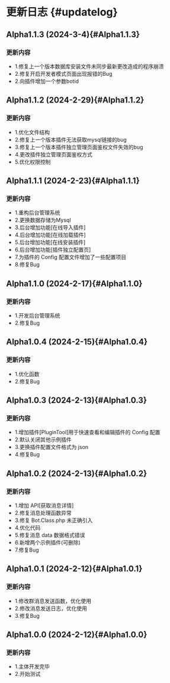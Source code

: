 # 更新日志 {#updatelog}

## Alpha1.1.3 (2024-3-4){#Alpha1.1.3}

### 更新内容

- 1.修复上一个版本数据库安装文件未同步最新更改造成的程序崩溃
- 2.修复开启开发者模式页面出现报错的Bug
- 2.向插件增加一个参数botid

## Alpha1.1.2 (2024-2-29){#Alpha1.1.2}

### 更新内容

- 1.优化文件结构
- 2.修复上一个版本插件无法获取mysql链接的bug
- 3.修复上一个版本插件独立管理页面鉴权文件失效的bug
- 4.更改插件独立管理页面鉴权方式
- 5.优化权限控制

## Alpha1.1.1 (2024-2-23){#Alpha1.1.1}

### 更新内容

- 1.重构后台管理系统
- 2.更换数据存储为Mysql
- 3.后台增加功能[在线导入插件]
- 4.后台增加功能[在线加载插件]
- 5.后台增加功能[在线安装插件]
- 6.后台增加功能[插件独立配置页]
- 7.为插件的 Config 配置文件增加了一些配置项目
- 8.修复Bug

## Alpha1.1.0 (2024-2-17){#Alpha1.1.0}

### 更新内容

- 1.开发后台管理系统
- 2.修复Bug

## Alpha1.0.4 (2024-2-15){#Alpha1.0.4}

### 更新内容

- 1.优化函数
- 2.修复Bug

## Alpha1.0.3 (2024-2-13){#Alpha1.0.3}

### 更新内容

- 1.增加插件[PluginTool]用于快速查看和编辑插件的 Config 配置
- 2.默认关闭其他示例插件
- 3.更换插件配置文件格式为 json
- 4.修复Bug

## Alpha1.0.2 (2024-2-13){#Alpha1.0.2}

### 更新内容

- 1.增加 API[获取消息详情]
- 2.修复消息处理函数异常
- 3.修复 Bot.Class.php 未正确引入
- 4.优化代码
- 5.修复消息 data 数据格式错误
- 6.新增两个示例插件(可删除)
- 7.修复Bug

## Alpha1.0.1 (2024-2-12){#Alpha1.0.1}

### 更新内容

- 1.修改群消息发送函数，优化使用
- 2.修改消息发送日志，优化使用
- 3.修复Bug

## Alpha1.0.0 (2024-2-12){#Alpha1.0.0}

### 更新内容

- 1.主体开发完毕
- 2.开始测试
